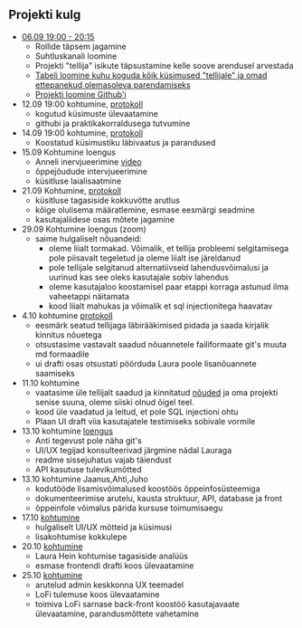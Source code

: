 ## Projekti kulg

- [06.09 19:00 - 20:15](https://github.com/tluhk/rif20-valikpraktika-2/blob/master/kohtumiste_protokollid/06.09.2022.pdf)
  - Rollide täpsem jagamine
  - Suhtluskanali loomine
  - Projekti "tellija" isikute täpsustamine kelle soove arendusel arvestada
  - [Tabeli loomine kuhu koguda kõik küsimused "tellijale" ja omad ettepanekud olemasoleva parendamiseks](https://docs.google.com/spreadsheets/d/1iu_A5qDSvRVErqqxKL6EWfPgrbVniS1c9DoyftWvWDA/edit?usp=sharing)
  - [Projekti loomine Github'i](https://github.com/orgs/tluhk/projects/8)
- 12.09 19:00 kohtumine, [protokoll](https://github.com/tluhk/rif20-valikpraktika-2/blob/master/kohtumiste_protokollid/12.09.2022.pdf)
  - kogutud küsimuste ülevaatamine
  - githubi ja praktikakorraldusega tutvumine
- 14.09 19:00 kohtumine, [protokoll](https://github.com/tluhk/rif20-valikpraktika-2/blob/master/kohtumiste_protokollid/14.09.2022.md)
  - Koostatud küsimustiku läbivaatus ja parandused
- 15.09 Kohtumine loengus
  - Anneli inervjueerimine [video](https://www.dropbox.com/s/avor6ugwucrtcjj/VID_20220915_152207.mp4?dl=0)
  - õppejõudude intervjueerimine
  - küsitluse laialisaatmine
- 21.09 Kohtumine, [protokoll](https://github.com/tluhk/rif20-valikpraktika-2/blob/master/kohtumiste_protokollid/21.09.2022.md) 
  - küsitluse tagasiside kokkuvõtte arutlus
  - kõige olulisema määratlemine, esmase eesmärgi seadmine
  - kasutajaliidese osas mõtete jagamine
- 29.09 Kohtumine loengus (zoom)
  - saime hulgaliselt nõuandeid:
    -  oleme liialt tormakad. Võimalik, et tellija probleemi selgitamisega pole piisavalt tegeletud ja oleme liialt ise järeldanud 
    -  pole tellijale selgitanud alternatiivseid lahendusvõimalusi ja uurinud kas see oleks kasutajale sobiv lahendus
    -  oleme kasutajaloo koostamisel paar etappi korraga astunud ilma vaheetappi näitamata
    -  kood liialt mahukas ja võimalik et sql injectionitega haavatav
- 4.10 kohtumine [protokoll](https://github.com/tluhk/rif20-valikpraktika-2/blob/master/kohtumiste_protokollid/04.10.2022.md)
  - eesmärk seatud tellijaga läbirääkimised pidada ja saada kirjalik kinnitus nõuetega
  - otsustasime vastavalt saadud nõuannetele failiformaate git's muuta md formaadile
  - ui drafti osas otsustati pöörduda Laura poole lisanõuannete saamiseks    
- 11.10 kohtumine
  - vaatasime üle tellijalt saadud ja kinnitatud [nõuded](https://github.com/tluhk/rif20-valikpraktika-2/blob/master/project-docs/tellija_nouded.md) ja oma projekti senise suuna, oleme siiski olnud õigel teel.
  - kood üle vaadatud ja leitud, et pole SQL injectioni ohtu
  - Plaan UI draft viia kasutajatele testimiseks sobivale vormile
- 13.10 kohtumine [loengus](https://github.com/tluhk/rif20-valikpraktika-2/issues/11#issue-1407942725)
  - Anti tegevust pole näha git's
  - UI/UX tegijad konsulteerivad järgmine nädal Lauraga
  - readme sissejuhatus vajab täiendust
  - API kasutuse tulevikumõtted 
- 13.10 kohtumine Jaanus,Ahti,Juho
  - kodutööde lisamisvõimalused koostöös õppeinfosüsteemiga
  - dokumenteerimise arutelu, kausta struktuur, API, database ja front 
  - õppeinfole võimalus pärida kursuse toimumisaegu  
- 17.10 [kohtumine](https://github.com/tluhk/rif20-valikpraktika-2/blob/a0a4b6e87ad9b9c6ad9f6b782683790e238a2e9b/kohtumiste_protokollid/17.10.2022.md)
  - hulgaliselt UI/UX mõtteid ja küsimusi
  - lisakohtumise kokkulepe
- 20.10 [kohtumine](https://github.com/tluhk/rif20-valikpraktika-2/blob/a0a4b6e87ad9b9c6ad9f6b782683790e238a2e9b/kohtumiste_protokollid/20.10.2022.md)
  - Laura Hein kohtumise tagasiside analüüs
  - esmase frontendi drafti koos ülevaatamine 
- 25.10 [kohtumine](https://github.com/tluhk/rif20-valikpraktika-2/blob/a0a4b6e87ad9b9c6ad9f6b782683790e238a2e9b/kohtumiste_protokollid/25.10.2022.md)
  - arutelud admin keskkonna UX teemadel
  - LoFi tulemuse koos ülevaatamine
  - toimiva LoFi sarnase  back-front koostöö kasutajavaate ülevaatamine, parandusmõttete vahetamine
  
